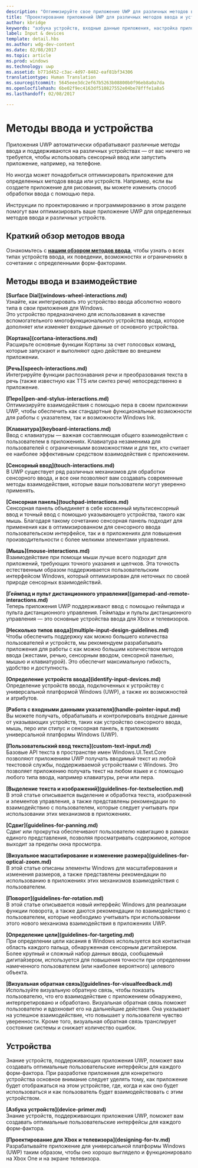 ```yaml
---
description: "Оптимизируйте свое приложение UWP для различных методов ввода и устройств. Воспользуйтесь преимуществами сенсорного ввода и голосовых команд. Запускайте приложения на Xbox, телефоне и даже на телевизоре."
title: "Проектирование приложений UWP для различных методов ввода и устройств — разработка приложений для Windows"
author: kbridge
keywords: "азбука устройств, входные данные приложения, настройка приложения UWP"
label: Input & devices
template: detail.hbs
ms.author: wdg-dev-content
ms.date: 02/08/2017
ms.topic: article
ms.prod: windows
ms.technology: uwp
ms.assetid: b771d452-c3ac-4d97-8482-eaf81bf34306
translationtype: Human Translation
ms.sourcegitcommit: 5645eee3dc2ef67b5263b08800b0f96eb8a0a7da
ms.openlocfilehash: 6be02f9ec4163df510827552e04be78fffe1a8a5
ms.lasthandoff: 02/08/2017

---
```

# <a name="inputs-and-devices"></a>Методы ввода и устройства

<link rel="stylesheet" href="https://az835927.vo.msecnd.net/sites/uwp/Resources/css/custom.css">

Приложения UWP автоматически обрабатывают различные методы ввода и поддерживаются на различных устройствах — от вас ничего не требуется, чтобы использовать сенсорный ввод или запустить приложение, например, на телефоне.

Но иногда может понадобиться оптимизировать приложение для определенных методов ввода или устройств. Например, если вы создаете приложение для рисования, вы можете изменить способ обработки ввода с помощью пера.

Инструкции по проектированию и программированию в этом разделе помогут вам оптимизировать ваше приложение UWP для определенных методов ввода и различных устройств.

## <a name="input-primer"></a>Краткий обзор методов ввода

Ознакомьтесь с <b>[нашим обзором методов ввода](input-primer.md)</b>, чтобы узнать о всех типах устройств ввода, их поведении, возможностях и ограничениях в сочетании с определенными форм-факторами.

## <a name="inputs-and-interactions"></a>Методы ввода и взаимодействие

<div class="side-by-side">
<div class="side-by-side-content">
<p>
<b>[Surface Dial](windows-wheel-interactions.md)</b><br/>
Узнайте, как интегрировать это устройство ввода абсолютно нового типа в свои приложения для Windows.</br>
Это устройство предназначено для использования в качестве вспомогательного многофункционального устройства ввода, которое дополняет или изменяет входные данные от основного устройства.
</p>
</div>
</div>

<div class="side-by-side">
<div class="side-by-side-content">
<div class="side-by-side-content-left">
<p>
<b>[Кортана](cortana-interactions.md)</b><br/>
Расширьте основные функции Кортаны за счет голосовых команд, которые запускают и выполняют одно действие во внешнем приложении.
</p>
</div>
<div class="side-by-side-content-right">
<p>
<b>[Речь](speech-interactions.md)</b><br/>
Интегрируйте функции распознавания речи и преобразования текста в речь (также известную как TTS или синтез речи) непосредственно в приложение.
</p>
</div>
</div>
</div>

<div class="side-by-side">
<div class="side-by-side-content">
<div class="side-by-side-content-left">
<p>
<b>[Перо](pen-and-stylus-interactions.md)</b><br/>
Оптимизируйте взаимодействия с помощью пера в своем приложении UWP, чтобы обеспечить как стандартные функциональные возможности для работы с указателем, так и возможности Windows Ink.
</p>
</div>
<div class="side-by-side-content-right">
<p>
<b>[Клавиатура](keyboard-interactions.md)</b><br/>
Ввод с клавиатуры — важная составляющая общего взаимодействия с пользователем в приложениях. Клавиатура незаменима для пользователей с ограниченными возможностями и для тех, кто считает ее наиболее эффективным средством взаимодействия с приложением.
</p>
</div>
</div>
</div>

<div class="side-by-side">
<div class="side-by-side-content">
<div class="side-by-side-content-left">
<p>
<b>[Сенсорный ввод](touch-interactions.md)</b><br/>
В UWP существует ряд различных механизмов для обработки сенсорного ввода, и все они позволяют вам создавать современные методы взаимодействия, которые ваши пользователи могут уверенно применять.
</p>
</div>
<div class="side-by-side-content-right">
<p>
<b>[Сенсорная панель](touchpad-interactions.md)</b><br/>
Сенсорная панель объединяет в себе косвенный мультисенсорный ввод и точный ввод с помощью указывающего устройства, такого как мышь. Благодаря такому сочетанию сенсорная панель подходит для применения как в оптимизированном для сенсорного ввода пользовательском интерфейсе, так и в приложениях для повышения производительности с более мелкими элементами управления.
</p>
</div>
</div>
</div>

<div class="side-by-side">
<div class="side-by-side-content">
<div class="side-by-side-content-left">
<p>
<b>[Мышь](mouse-interactions.md)</b><br/>
Взаимодействие при помощи мыши лучше всего подходит для приложений, требующих точного указания и щелчков. Эта точность естественным образом поддерживается пользовательским интерфейсом Windows, который оптимизирован для неточных по своей природе сенсорных взаимодействий.
</p>
</div>
<div class="side-by-side-content-right">
<p>
<b>[Геймпад и пульт дистанционного управления](gamepad-and-remote-interactions.md)</b><br/>
Теперь приложения UWP поддерживают ввод с помощью геймпада и пульта дистанционного управления. Геймпады и пульты дистанционного управления — это основные устройства ввода для Xbox и телевизоров.
</p>
</div>
</div>
</div>

<div class="side-by-side">
<div class="side-by-side-content">
<p>
<b>[Несколько типов ввода](multiple-input-design-guidelines.md)</b><br/>
Чтобы обеспечить поддержку как можно большего количества пользователей и устройств, мы рекомендуем разрабатывать приложения для работы с как можно большим количеством методов ввода (жестами, речью, сенсорным вводом, сенсорной панелью, мышью и клавиатурой). Это обеспечит максимальную гибкость, удобство и доступность.
</p>
</div>
</div>

<div class="side-by-side">
<div class="side-by-side-content">
<div class="side-by-side-content-left">
<p>
<b>[Определение устройств ввода](identify-input-devices.md)</b><br/>
Определение устройств ввода, подключенных к устройству с универсальной платформой Windows (UWP), а также их возможностей и атрибутов.
</p>
</div>
<div class="side-by-side-content-right">
<p>
<b>[Работа с входными данными указателя](handle-pointer-input.md)</b><br/>
Вы можете получать, обрабатывать и контролировать входные данные от указывающих устройств, таких как устройство сенсорного ввода, мышь, перо или стилус и сенсорная панель, в приложениях универсальной платформы Windows (UWP).
</p>
</div>
</div>
</div>

<div class="side-by-side">
<div class="side-by-side-content">
<div class="side-by-side-content-left">
<p><b>[Пользовательский ввод текста](custom-text-input.md)</b><br/>
Базовые API текста в пространстве имен Windows.UI.Text.Core позволяют приложениям UWP получать вводимый текст из любой текстовой службы, поддерживаемой устройствами с Windows. Это позволяет приложению получать текст на любом языке и с помощью любого типа ввода, например клавиатуры, речи или пера.
</p>
</div>
<div class="side-by-side-content-right">
<p>
<b>[Выделение текста и изображений](guidelines-for-textselection.md)</b><br/>
В этой статье описывается выделение и обработка текста, изображений и элементов управления, а также представлены рекомендации по взаимодействию с пользователем, которые следует учитывать при использовании этих механизмов в приложениях.
</p>
</div>
</div>
</div>

<div class="side-by-side">
<div class="side-by-side-content">
<p>
<b>[Сдвиг](guidelines-for-panning.md)</b><br/>
Сдвиг или прокрутка обеспечивают пользователю навигацию в рамках единого представления, позволяя просматривать содержимое, которое выходит за пределы окна просмотра.
</p>
</div>
</div>

<div class="side-by-side">
<div class="side-by-side-content">
<div class="side-by-side-content-left">
<p>
<b>[Визуальное масштабирование и изменение размера](guidelines-for-optical-zoom.md)</b><br/>
В этой статье описаны элементы Windows для масштабирования и изменения размеров, а также представлены рекомендации по использованию в приложениях этих механизмов взаимодействия с пользователем.
</p>
</div>
<div class="side-by-side-content-right">
<p>
<b>[Поворот](guidelines-for-rotation.md)</b><br/>
В этой статье описывается новый интерфейс Windows для реализации функции поворота, а также даются рекомендации по взаимодействию с пользователем, которые необходимо учитывать при использовании этого нового механизма взаимодействия в приложениях UWP.
</p>
</div>
</div>
</div>

<div class="side-by-side">
<div class="side-by-side-content">
<div class="side-by-side-content-left">
<p><b>[Определение цели](guidelines-for-targeting.md)</b><br/>
При определении цели касания в Windows используется вся контактная область каждого пальца, обнаруженная сенсорным дигитайзером. Более крупный и сложный набор данных ввода, сообщаемый дигитайзером, используется для повышения точности при определении намеченного пользователем (или наиболее вероятного) целевого объекта.
</p>
</div>
<div class="side-by-side-content-right">
<p><b>[Визуальная обратная связь](guidelines-for-visualfeedback.md)</b><br/>
Используйте визуальную обратную связь, чтобы показать пользователю, что его взаимодействие с приложением обнаружено, интерпретировано и обработано. Визуальная обратная связь поможет пользователю и вдохновит его на дальнейшие действия. Она указывает на успешное взаимодействие, что повышает у пользователя чувство уверенности. Кроме того, визуальная обратная связь транслирует состояние системы и снижает количество ошибок.
</p>
</div>
</div>
</div>

## <a name="devices"></a>Устройства

Знание устройств, поддерживающих приложения UWP, поможет вам создавать оптимальные пользовательские интерфейсы для каждого форм-фактора. При разработке приложения для конкретного устройства основное внимание следует уделять тому, как приложение будет отображаться на этом устройстве, где, когда и как оно будет использоваться и как пользователь будет взаимодействовать с этим устройством.

<div class="side-by-side">
<div class="side-by-side-content">
  <div class="side-by-side-content-left">
<p><b>[Азбука устройств](device-primer.md)</b><br/>Знание устройств, поддерживающих приложения UWP, поможет вам создавать оптимальные пользовательские интерфейсы для каждого форм-фактора.
</p>
  </div>
  <div class="side-by-side-content-right">
<p><b>[Проектирование для Xbox и телевизора](designing-for-tv.md)</b><br/>Разрабатывайте приложение для универсальной платформы Windows (UWP) таким образом, чтобы оно хорошо выглядело и функционировало на Xbox One и на экране телевизора.
</p>
  </div>
</div>
</div>

